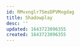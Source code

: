```yaml
---
id: RMvxnglr7SmsDPVMxgdag
title: Shadowplay
desc: ''
updated: 1643723096355
created: 1643723096355
---
```


